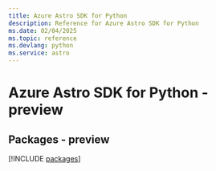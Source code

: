 ```yaml
---
title: Azure Astro SDK for Python
description: Reference for Azure Astro SDK for Python
ms.date: 02/04/2025
ms.topic: reference
ms.devlang: python
ms.service: astro
---
```

# Azure Astro SDK for Python - preview
## Packages - preview
[!INCLUDE [packages](astro-index.md)]